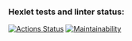 ### Hexlet tests and linter status:
[![Actions Status](https://github.com/sirejja/python-project-49/actions/workflows/hexlet-check.yml/badge.svg)](https://github.com/sirejja/python-project-49/actions)
[![Maintainability](https://api.codeclimate.com/v1/badges/5266c533edf4260b4aa6/maintainability)](https://codeclimate.com/github/sirejja/python-project-49/maintainability)
